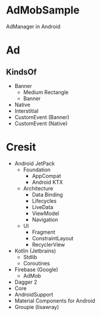 # AdMobSample
AdManager in Android

# Ad
## KindsOf
- Banner
  - Medium Rectangle
  - Banner
- Native
- Interstitial
- CustomEvent (Banner)
- CustomEvent (Native)

# Cresit
- Android JetPack
  - Foundation
    - AppCompat
    - Android KTX
  - Architecture
    - Data Binding
    - Lifecycles
    - LiveData
    - ViewModel
    - Navigation
  - UI
    - Fragment
    - ConstraintLayout
    - RecyclerView
- Kotlin (Jetbrains)
  - Stdlib
  - Coroutines
- Firebase (Google)
  - AdMob
- Dagger 2
- Core
- AndroidSupport
- Material Components for Android
- Groupie (lisawray)
